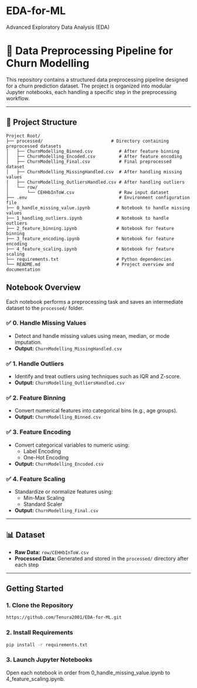 # EDA-for-ML
Advanced Exploratory Data Analysis (EDA)

# 🧹 Data Preprocessing Pipeline for Churn Modelling

This repository contains a structured data preprocessing pipeline designed for a churn prediction dataset. The project is organized into modular Jupyter notebooks, each handling a specific step in the preprocessing workflow.

---

## 📁 Project Structure

```plaintext
Project Root/
├── processed/                          # Directory containing preprocessed datasets
│   ├── ChurnModelling_Binned.csv          # After feature binning
│   ├── ChurnModelling_Encoded.csv         # After feature encoding
│   ├── ChurnModelling_Final.csv           # Final preprocessed dataset
│   ├── ChurnModelling_MissingHandled.csv  # After handling missing values
│   ├── ChurnModelling_OutliersHandled.csv # After handling outliers
│   └── row/
│       └── CEHHbInToW.csv                 # Raw input dataset
├── .env                                   # Environment configuration file
├── 0_handle_missing_value.ipynb          # Notebook to handle missing values
├── 1_handling_outliers.ipynb             # Notebook to handle outliers
├── 2_feature_binning.ipynb               # Notebook for feature binning
├── 3_feature_encoding.ipynb              # Notebook for feature encoding
├── 4_feature_scaling.ipynb               # Notebook for feature scaling
├── requirements.txt                      # Python dependencies
└── README.md                             # Project overview and documentation

```
##  Notebook Overview

Each notebook performs a preprocessing task and saves an intermediate dataset to the `processed/` folder.

### ✅ 0. Handle Missing Values
- Detect and handle missing values using mean, median, or mode imputation.
- **Output:** `ChurnModelling_MissingHandled.csv`

### ✅ 1. Handle Outliers
- Identify and treat outliers using techniques such as IQR and Z-score.
- **Output:** `ChurnModelling_OutliersHandled.csv`

### ✅ 2. Feature Binning
- Convert numerical features into categorical bins (e.g., age groups).
- **Output:** `ChurnModelling_Binned.csv`

### ✅ 3. Feature Encoding
- Convert categorical variables to numeric using:
  - Label Encoding
  - One-Hot Encoding
- **Output:** `ChurnModelling_Encoded.csv`

### ✅ 4. Feature Scaling
- Standardize or normalize features using:
  - Min-Max Scaling
  - Standard Scaler
- **Output:** `ChurnModelling_Final.csv`

---

## 📊 Dataset

- **Raw Data:** `row/CEHHbInToW.csv`
- **Processed Data:** Generated and stored in the `processed/` directory after each step

---

##  Getting Started

### 1. Clone the Repository

```bash
https://github.com/Tenura2001/EDA-for-ML.git
```
### 2. Install Requirements

```bash
pip install -r requirements.txt
```
### 3. Launch Jupyter Notebooks
Open each notebook in order from 0_handle_missing_value.ipynb to 4_feature_scaling.ipynb.


